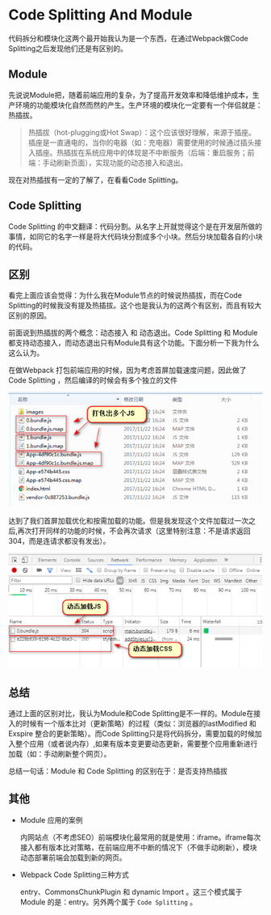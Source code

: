 # Code Splitting And Module
代码拆分和模块化这两个最开始我认为是一个东西，在通过Webpack做Code Splitting之后发现他们还是有区别的。

## Module

先说说Module把，随着前端应用的复杂，为了提高开发效率和降低维护成本，生产环境的功能模块化自然而然的产生。生产环境的模块化一定要有一个伴侣就是：热插拔。

> 热插拔（hot-plugging或Hot Swap）：这个应该很好理解，来源于插座。插座是一直通电的，当你的电器（如：充电器）需要使用的时候通过插头接入插座。热插拔在系统应用中的体现是不中断服务（后端：重启服务；前端：手动刷新页面），实现功能的动态接入和退出。

现在对热插拔有一定的了解了，在看看Code Splitting。

## Code Splitting

Code Splitting 的中文翻译：代码分割。从名字上开就觉得这个是在开发层所做的事情，如同它的名字一样是将大代码块分割成多个小块。然后分块加载各自的小块的代码。

## 区别

看完上面应该会觉得：为什么我在Module节点的时候说热插拔，而在Code Splitting的时候我没有提及热插拔。这个也是我认为的这两个有区别，而且有较大区别的原因。

前面说到热插拔的两个概念：动态接入 和 动态退出。Code Splitting 和 Module都支持动态接入，而动态退出只有Module具有这个功能。下面分析一下我为什么这么认为。

在做Webpack 打包前端应用的时候，因为考虑首屏加载速度问题，因此做了Code Splitting ，然后编译的时候会有多个独立的文件

![](./assets/dist.png)

达到了我们首屏加载优化和按需加载的功能。但是我发现这个文件加载过一次之后,再次打开同样的功能的时候，不会再次请求（这里特别注意：不是请求返回304，而是连请求都没有发出）。

![](./assets/Code-Splitting-load.png)

## 总结

通过上面的区别对比，我认为Module和Code Splitting是不一样的。Module在接入的时候有一个版本比对（更新策略）的过程（类似：浏览器的lastModified 和 Exspire 整合的更新策略）。而Code Splitting只是将代码拆分，需要加载的时候加入整个应用（或者说内存）,如果有版本变更要动态更新，需要整个应用重新进行加载（如：手动刷新整个网页）。

总结一句话：Module 和 Code Splitting 的区别在于：是否支持热插拔

## 其他

- Module 应用的案例

    内网站点（不考虑SEO）前端模块化最常用的就是使用：iframe。iframe每次接入都有版本比对策略，在前端应用不中断的情况下（不做手动刷新），模块动态部署前端会加载到新的网页。

- Webpack Code Splitting三种方式
    
    entry、CommonsChunkPlugin 和 dynamic Import 。这三个模式属于Module 的是：entry。另外两个属于 `Code Splitting` 。

